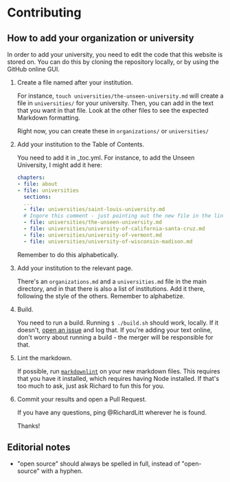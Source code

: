# Contributing

## How to add your organization or university

In order to add your university, you need to edit the code that this website is stored on. You can do this by cloning the repository locally, or by using the GitHub online GUI.

1. Create a file named after your institution.

    For instance, `touch universities/the-unseen-university.md` will create a file in `universities/` for your university. Then, you can add in the text that you want in that file. Look at the other files to see the expected Markdown formatting.

    Right now, you can create these in `organizations/` or `universities/`

2. Add your institution to the Table of Contents.

    You need to add it in _toc.yml. For instance, to add the Unseen University, I might add it here:

    ```yml
    chapters:
    - file: about
    - file: universities
      sections:
      ...
      - file: universities/saint-louis-university.md
      # Ingore this comment - just pointing out the new file in the line below
      - file: universities/the-unseen-university.md
      - file: universities/university-of-california-santa-cruz.md
      - file: universities/university-of-vermont.md
      - file: universities/university-of-wisconsin-madison.md
    ```

    Remember to do this alphabetically.

3. Add your institution to the relevant page.

    There's an `organizations.md` and a `universities.md` file in the main directory, and in that there is also a list of institutions. Add it there, following the style of the others. Remember to alphabetize.

4. Build.

    You need to run a build. Running `$ ./build.sh` should work, locally. If it doesn't, [open an issue](https://github.com/sustainers/academic-map/issues/new) and log that. If you're adding your text online, don't worry about running a build - the merger will be responsible for that.

5. Lint the markdown.

    If possible, run [`markdownlint`](https://github.com/igorshubovych/markdownlint-cli) on your new markdown files. This requires that you have it installed, which requires having Node installed. If that's too much to ask, just ask Richard to fun this for you.

6. Commit your results and open a Pull Request.

    If you have any questions, ping @RichardLitt wherever he is found.

    Thanks!

## Editorial notes

* "open source" should always be spelled in full, instead of "open-source" with a hyphen.
